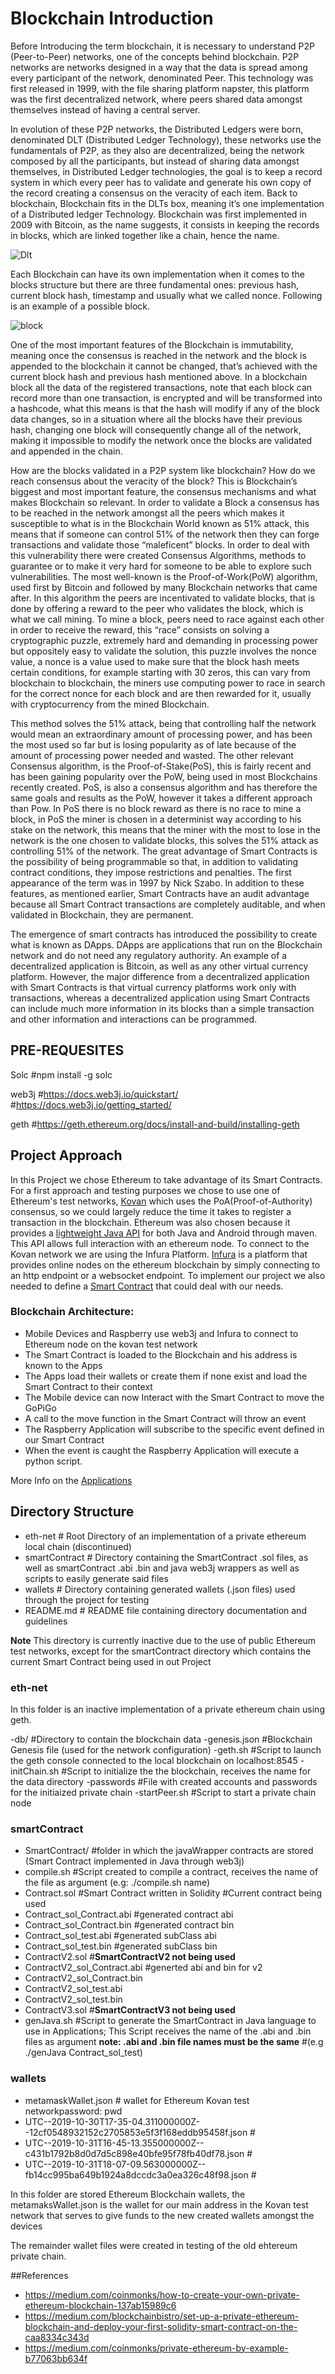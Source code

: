 # Blockchain Introduction
Before Introducing the term blockchain, it is necessary to understand P2P (Peer-to-Peer) networks, one of the concepts behind blockchain.
P2P networks are networks designed in a way that the data is spread among every participant of the network, denominated Peer.
This technology was first released in 1999, with the file sharing platform napster, this platform was the first decentralized network, where peers shared data amongst themselves instead of having a central server.

In evolution of these P2P networks, the Distributed Ledgers were born, denominated DLT (Distributed Ledger Technology), these networks use the fundamentals of P2P, as they also are decentralized, being the network composed by all the participants, but instead of sharing data amongst themselves, in Distributed Ledger technologies, the goal is to keep a record system in which every peer has to validate and generate his own copy of the record creating a consensus on the veracity of each item.
Back to blockchain, Blockchain fits in the DLTs box, meaning it’s one implementation of a Distributed ledger Technology. Blockchain was first implemented in 2009 with Bitcoin, as the name suggests, it consists in keeping the records in blocks, which are linked together like a chain, hence the name. 

![Dlt](https://github.com/l-silvestre/fikalab/tree/master/Blockchain/images/dlt.png)

Each Blockchain can have its own implementation when it comes to the blocks structure but there are three fundamental ones: previous hash, current block hash, timestamp and usually what we called nonce.
Following is an example of a possible block.

![block](https://github.com/l-silvestre/fikalab/tree/master/Blockchain/images/block.png)

One of the most important features of the Blockchain is immutability, meaning once the consensus is reached in the network and the block is appended to the blockchain it cannot be changed, that’s achieved with the current block hash and previous hash mentioned above. In a blockchain block all the data of the registered transactions, note that each block can record more than one transaction, is encrypted and will be transformed into a hashcode, what this means is that the hash will modify if any of the block data changes, so in a situation where all the blocks have their previous hash, changing one block will consequently change all of the network, making it impossible to modify the network once the blocks are validated and appended in the chain.

How are the blocks validated in a P2P system like blockchain? How do we reach consensus about the veracity of the block? This is Blockchain’s biggest and most important feature, the consensus mechanisms and what makes Blockchain so relevant. In order to validate a Block a consensus has to be reached in the network amongst all the peers which makes it susceptible to what is in the Blockchain World known as 51% attack, this means that if someone can control 51% of the network then they can forge transactions and validate those “maleficent” blocks. In order to deal with this vulnerability there were created Consensus Algorithms, methods to guarantee or to make it very hard for someone to be able to explore such vulnerabilities. The most well-known is the Proof-of-Work(PoW) algorithm, used first by Bitcoin and followed by many Blockchain networks that came after. In this algorithm the peers are incentivated to validate blocks, that is done by offering a reward to the peer who validates the block, which is what we call mining. To mine a block, peers need to race against each other in order to receive the reward, this “race” consists on solving a cryptographic puzzle, extremely hard and demanding in processing power but oppositely easy to validate the solution, this puzzle involves the nonce value, a nonce is a value used to make sure that the block hash meets certain conditions, for example starting with 30 zeros, this can vary from blockchain to blockchain, the miners use computing power to race in search for the correct nonce for each block and are then rewarded for it, usually with cryptocurrency from the mined Blockchain.

This method solves the 51% attack, being that controlling half the network would mean an extraordinary amount of processing power, and has been the most used so far but is losing popularity as of late because of the amount of processing power needed and wasted. The other relevant Consensus algorithm, is the Proof-of-Stake(PoS), this is fairly recent and has been gaining popularity over the PoW, being used in most Blockchains recently created. PoS, is also a consensus algorithm and has therefore the same goals and results as the PoW, however it takes a different approach than Pow. In PoS there is no block reward as there is no race to mine a block, in PoS the miner is chosen in a determinist way according to his stake on the network, this means that the miner with the most to lose in the network is the one chosen to validate blocks, this solves the 51% attack as controlling 51% of the network.
The great advantage of Smart Contracts is the possibility of being programmable so that, in addition to validating contract conditions, they impose restrictions and penalties. The first appearance of the term was in 1997 by Nick Szabo. In addition to these features, as mentioned earlier, Smart Contracts have an audit advantage because all Smart Contract transactions are completely auditable, and when validated in Blockchain, they are permanent.

The emergence of smart contracts has introduced the possibility to create what is known as DApps. DApps are applications that run on the Blockchain network and do not need any regulatory authority. An example of a decentralized application is Bitcoin, as well as any other virtual currency platform. However, the major difference from a decentralized application with Smart Contracts is that virtual currency platforms work only with transactions, whereas a decentralized application using Smart Contracts can include much more information in its blocks than a simple transaction and other information and interactions can be programmed.

## PRE-REQUESITES
Solc	#npm install -g solc

web3j	#https://docs.web3j.io/quickstart/
	#https://docs.web3j.io/getting_started/

geth	#https://geth.ethereum.org/docs/install-and-build/installing-geth

## Project Approach
In this Project we chose Ethereum to take advantage of its Smart Contracts. For a first approach and testing purposes we chose to use one of Ethereum's test networks, [Kovan](https://kovan-testnet.github.io/website/) which uses the PoA(Proof-of-Authority) consensus, so we could largely reduce the time it takes to register a transaction in the blockchain. Ethereum was also chosen because it provides a [lightweight Java API](https://docs.web3j.io/) for both Java and Android through maven.  This API allows full interaction with an ethereum node. To connect to the Kovan network we are using the Infura Platform. 
[Infura](https://infura.io/) is a platform that provides online nodes on the ethereum blockchain by simply connecting to an http endpoint or a websocket endpoint. 
To implement our project we also needed to define a [Smart Contract](https://github.com/l-silvestre/fikalab/tree/master/Blockchain/smartContract) that could deal with our needs.

### Blockchain Architecture:
* Mobile Devices and Raspberry use web3j and Infura to connect to Ethereum node on the kovan test network
* The Smart Contract is loaded to the Blockchain and his address is known to the Apps
* The Apps load their wallets or create them if none exist and load the Smart Contract to their context
* The Mobile device can now Interact with the Smart Contract to move the GoPiGo
* A call to the move function in the Smart Contract will throw an event
* The Raspberry Application will subscribe to the specific event defined in our Smart Contract
* When the event is caught the Raspberry Application will execute a python script.

More Info on the [Applications](https://github.com/l-silvestre/fikalab/tree/master/Applications)

## Directory Structure

* eth-net	# Root Directory of an implementation of a private ethereum local chain (discontinued)
* smartContract	# Directory containing the SmartContract .sol files, as well as smartContract .abi .bin and java web3j wrappers as well as scripts to easily generate said files 
* wallets	# Directory containing generated wallets (.json files) used through the project for testing
* README.md	# README file containing directory documentation and guidelines


**Note**
This directory is currently inactive due to the use of public Ethereum test networks, except for the smartContract directory which contains the current Smart Contract being used in out Project

### eth-net
In this folder is an inactive implementation of a private ethereum chain using geth.

-db/		#Directory to contain the blockchain data
-genesis.json	#Blockchain Genesis file (used for the network configuration)
-geth.sh	#Script to launch the geth console connected to the local blockchain on localhost:8545
-initChain.sh	#Script to initialize the the blockchain, receives the name for the data directory
-passwords	#File with created accounts and passwords for the initiaized private chain
-startPeer.sh	#Script to start a private chain node


### smartContract
* SmartContract/		#folder in which the javaWrapper contracts are stored (Smart Contract implemented in Java through web3j)
* compile.sh			#Script created to compile a contract, receives the name of the file as argument (e.g: ./compile.sh name)
* Contract.sol			#Smart Contract written in Solidity #Current contract being used
* Contract_sol_Contract.abi	#generated contract abi
* Contract_sol_Contract.bin	#generated contract bin
* Contract_sol_test.abi		#generated subClass abi
* Contract_sol_test.bin		#generated subClass bin
* ContractV2.sol		#**SmartContractV2 not being used**
* ContractV2_sol_Contract.abi	#generted abi and bin for v2
* ContractV2_sol_Contract.bin
* ContractV2_sol_test.abi
* ContractV2_sol_test.bin
* ContractV3.sol		#**SmartContractV3 not being used**
* genJava.sh			#Script to generate the SmartContract in Java language to use in Applications; This Script receives the name of the .abi and .bin files as argument **note: .abi and .bin file names must be the same**     					#(e.g ./genJava Contract_sol_test)

### wallets
* metamaskWallet.json									# wallet for Ethereum Kovan test networkpassword: pwd
* UTC--2019-10-30T17-35-04.311000000Z--12cf0548932152c2705853e5f3f168eddb95458f.json	# 
* UTC--2019-10-31T16-45-13.355000000Z--c431b1792b8d0d7d5c898e40bfe95f78fb40df78.json	#
* UTC--2019-10-31T18-07-09.563000000Z--fb14cc995ba649b1924a8dccdc3a0ea326c48f98.json	#

In this folder are stored Ethereum Blockchain wallets, the metamaksWallet.json is the wallet for our main address in the Kovan test network that serves to give funds to the new created wallets amongst the devices

The remainder wallet files were created in testing of the old ehtereum private chain.

##References							
* https://medium.com/coinmonks/how-to-create-your-own-private-ethereum-blockchain-137ab15989c6
* https://medium.com/blockchainbistro/set-up-a-private-ethereum-blockchain-and-deploy-your-first-solidity-smart-contract-on-the-caa8334c343d
* https://medium.com/coinmonks/private-ethereum-by-example-b77063bb634f


